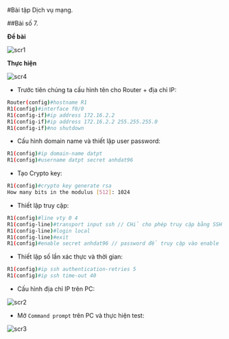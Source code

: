 #Bài tập Dịch vụ mạng.

##Bài số 7.

**Đề bài**

![scr1](http://i.imgur.com/d7M7a3ml.png)

**Thực hiện**

![scr4](http://i.imgur.com/Lei4LXpl.png)

- Trước tiên chúng ta cấu hình tên cho Router + địa chỉ IP:

```sh
Router(config)#hostname R1
R1(config)#interface f0/0
R1(config-if)#ip address 172.16.2.2
R1(config-if)#ip address 172.16.2.2 255.255.255.0
R1(config-if)#no shutdown
```

- Cấu hình domain name và thiết lập user password:

```sh
R1(config)#ip domain-name datpt
R1(config)#username datpt secret anhdat96
```

- Tạo Crypto key:

```sh
R1(config)#crypto key generate rsa
How many bits in the modulus [512]: 1024
```

- Thiết lập truy cập:

```sh
R1(config)#line vty 0 4
R1(config-line)#transport input ssh // CHỉ cho phép truy cập bằng SSH
R1(config-line)#login local
R1(config-line)#exit
R1(config)#enable secret anhdat96 // password để truy cập vào enable
```

- Thiết lập số lần xác thực và thời gian:

```sh
R1(config)#ip ssh authentication-retries 5
R1(config)#ip ssh time-out 40
```

- Cấu hình địa chỉ IP trên PC:

![scr2](http://i.imgur.com/PnQOc4Rl.png)

- Mở `Command prompt` trên PC và thực hiện test:

![scr3](http://i.imgur.com/Mwm9tUkl.png)



